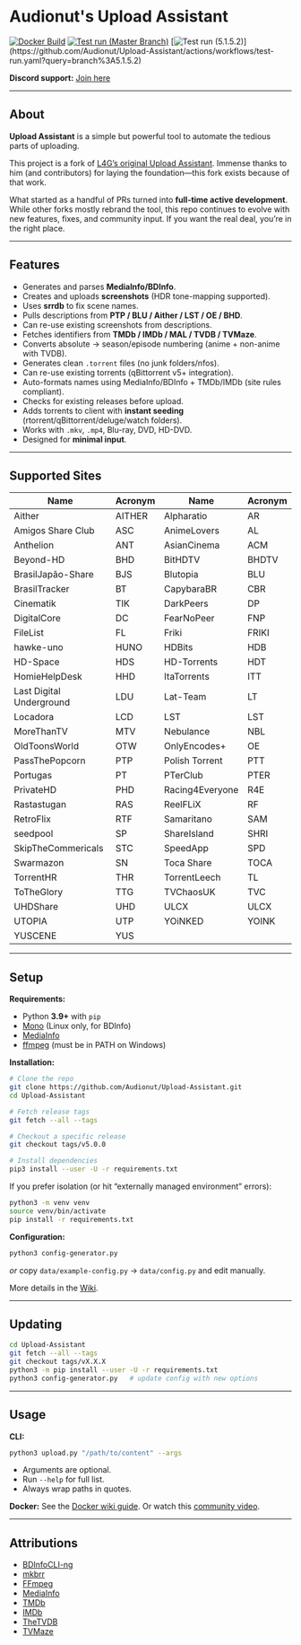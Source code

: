 # Audionut's Upload Assistant

[![Docker Build](https://github.com/Audionut/Upload-Assistant/actions/workflows/docker-image.yml/badge.svg?branch=master)](https://github.com/Audionut/Upload-Assistant/actions/workflows/docker-image.yml)
[![Test run (Master Branch)](https://img.shields.io/github/actions/workflow/status/Audionut/Upload-Assistant/test-run.yaml?branch=master\&label=Master%20Tests)](https://github.com/Audionut/Upload-Assistant/actions/workflows/test-run.yaml?query=branch%3Amaster)
[![Test run (5.1.5.2)](https://img.shields.io/github/actions/workflow/status/Audionut/Upload-Assistant/test-run.yaml?branch=5.1.5.2\&label=Tests%20\(5.1.5.2\))](https://github.com/Audionut/Upload-Assistant/actions/workflows/test-run.yaml?query=branch%3A5.1.5.2)

**Discord support:** [Join here](https://discord.gg/QHHAZu7e2A)

---

## About

**Upload Assistant** is a simple but powerful tool to automate the tedious parts of uploading.

This project is a fork of [L4G’s original Upload Assistant](https://github.com/L4GSP1KE/Upload-Assistant). Immense thanks to him (and contributors) for laying the foundation—this fork exists because of that work.

What started as a handful of PRs turned into **full-time active development**. While other forks mostly rebrand the tool, this repo continues to evolve with new features, fixes, and community input. If you want the real deal, you’re in the right place.

---

## Features

* Generates and parses **MediaInfo/BDInfo**.
* Creates and uploads **screenshots** (HDR tone-mapping supported).
* Uses **srrdb** to fix scene names.
* Pulls descriptions from **PTP / BLU / Aither / LST / OE / BHD**.
* Can re-use existing screenshots from descriptions.
* Fetches identifiers from **TMDb / IMDb / MAL / TVDB / TVMaze**.
* Converts absolute → season/episode numbering (anime + non-anime with TVDB).
* Generates clean `.torrent` files (no junk folders/nfos).
* Can re-use existing torrents (qBittorrent v5+ integration).
* Auto-formats names using MediaInfo/BDInfo + TMDb/IMDb (site rules compliant).
* Checks for existing releases before upload.
* Adds torrents to client with **instant seeding** (rtorrent/qBittorrent/deluge/watch folders).
* Works with `.mkv`, `.mp4`, Blu-ray, DVD, HD-DVD.
* Designed for **minimal input**.

---

## Supported Sites

| Name                     | Acronym | Name            | Acronym |
| ------------------------ | ------- | --------------- | ------- |
| Aither                   | AITHER  | Alpharatio      | AR      |
| Amigos Share Club        | ASC     | AnimeLovers     | AL      |
| Anthelion                | ANT     | AsianCinema     | ACM     |
| Beyond-HD                | BHD     | BitHDTV         | BHDTV   |
| BrasilJapão-Share        | BJS     | Blutopia        | BLU     |
| BrasilTracker            | BT      | CapybaraBR      | CBR     |
| Cinematik                | TIK     | DarkPeers       | DP      |
| DigitalCore              | DC      | FearNoPeer      | FNP     |
| FileList                 | FL      | Friki           | FRIKI   |
| hawke-uno                | HUNO    | HDBits          | HDB     |
| HD-Space                 | HDS     | HD-Torrents     | HDT     |
| HomieHelpDesk            | HHD     | ItaTorrents     | ITT     |
| Last Digital Underground | LDU     | Lat-Team        | LT      |
| Locadora                 | LCD     | LST             | LST     |
| MoreThanTV               | MTV     | Nebulance       | NBL     |
| OldToonsWorld            | OTW     | OnlyEncodes+    | OE      |
| PassThePopcorn           | PTP     | Polish Torrent  | PTT     |
| Portugas                 | PT      | PTerClub        | PTER    |
| PrivateHD                | PHD     | Racing4Everyone | R4E     |
| Rastastugan              | RAS     | ReelFLiX        | RF      |
| RetroFlix                | RTF     | Samaritano      | SAM     |
| seedpool                 | SP      | ShareIsland     | SHRI    |
| SkipTheCommericals       | STC     | SpeedApp        | SPD     |
| Swarmazon                | SN      | Toca Share      | TOCA    |
| TorrentHR                | THR     | TorrentLeech    | TL      |
| ToTheGlory               | TTG     | TVChaosUK       | TVC     |
| UHDShare                 | UHD     | ULCX            | ULCX    |
| UTOPIA                   | UTP     | YOiNKED         | YOINK   |
| YUSCENE                  | YUS     |                 |         |

---

## Setup

**Requirements:**

* Python **3.9+** with `pip`
* [Mono](https://www.mono-project.com/) (Linux only, for BDInfo)
* [MediaInfo](https://mediaarea.net/en/MediaInfo)
* [ffmpeg](https://ffmpeg.org/) (must be in PATH on Windows)

**Installation:**

```bash
# Clone the repo
git clone https://github.com/Audionut/Upload-Assistant.git
cd Upload-Assistant

# Fetch release tags
git fetch --all --tags

# Checkout a specific release
git checkout tags/v5.0.0

# Install dependencies
pip3 install --user -U -r requirements.txt
```

If you prefer isolation (or hit “externally managed environment” errors):

```bash
python3 -m venv venv
source venv/bin/activate
pip install -r requirements.txt
```

**Configuration:**

```bash
python3 config-generator.py
```

*or* copy `data/example-config.py` → `data/config.py` and edit manually.

More details in the [Wiki](https://github.com/Audionut/Upload-Assistant/wiki).

---

## Updating

```bash
cd Upload-Assistant
git fetch --all --tags
git checkout tags/vX.X.X
python3 -m pip install --user -U -r requirements.txt
python3 config-generator.py   # update config with new options
```

---

## Usage

**CLI:**

```bash
python3 upload.py "/path/to/content" --args
```

* Arguments are optional.
* Run `--help` for full list.
* Always wrap paths in quotes.

**Docker:**
See the [Docker wiki guide](https://github.com/Audionut/Upload-Assistant/wiki/Docker).
Or watch this [community video](https://videos.badkitty.zone/ua).

---

## Attributions

* [BDInfoCLI-ng](https://github.com/rokibhasansagar/BDInfoCLI-ng)
* [mkbrr](https://github.com/autobrr/mkbrr)
* [FFmpeg](https://ffmpeg.org/)
* [MediaInfo](https://mediaarea.net/en/MediaInfo)
* [TMDb](https://www.themoviedb.org/)
* [IMDb](https://www.imdb.com/)
* [TheTVDB](https://thetvdb.com/)
* [TVMaze](https://www.tvmaze.com/)
